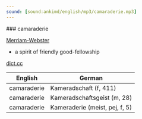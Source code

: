 ```yaml
---
sound: [sound:ankimd/english/mp3/camaraderie.mp3]
---
```


\### camaraderie

[Merriam-Webster](https://www.merriam-webster.com/dictionary/camaraderie)

- a spirit of friendly good-fellowship

[dict.cc](https://www.dict.cc/camaraderie)

| English        | German       |
| -------------- | ------------ |
| camaraderie | Kameradschaft (f, 411) |
| camaraderie | Kameradschaftsgeist (m, 28) |
| camaraderie | Kameraderie (meist, pej, f, 5) |
